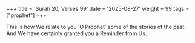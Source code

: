 +++
title = 'Surah 20, Verses 99'
date = '2025-08-27'
weight = 99
tags = ["prophet"]
+++

This is how We relate to you ˹O Prophet˺ some of the stories of the past. And We have certainly granted you a Reminder from Us.